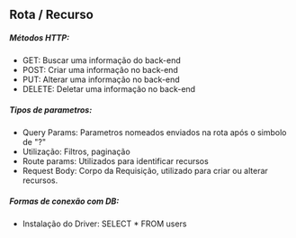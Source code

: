 ## Rota / Recurso
 ##### Métodos HTTP:
 * GET: Buscar uma informação do back-end<br>
 * POST: Criar uma informação no back-end<br>
 * PUT: Alterar uma informação no back-end<br>
 * DELETE: Deletar uma informação no back-end<br>
 

 ##### Tipos de parametros:
 * Query Params: Parametros nomeados enviados na rota após o simbolo de "?"<br>
 * Utilização: Filtros, paginação<br>
 * Route params: Utilizados para identificar recursos<br>
 * Request Body: Corpo da Requisição, utilizado para criar ou alterar recursos.<br> 



 ##### Formas de conexão com DB:
 * Instalação do Driver: SELECT * FROM users <br>
